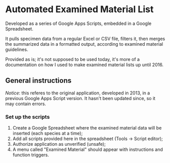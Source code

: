 # Automated Examined Material List

Developed as a series of Google Apps Scripts, embedded in a Google Spreadsheet.

It pulls specimen data from a regular Excel or CSV file, filters it, then merges the summarized data in a formatted output, according to examined material guidelines.

Provided as is; it's not supposed to be used today, it's more of a documentation on how I used to make examined material lists up until 2016.

## General instructions

*Notice*: this referes to the original application, developed in 2013, in a previous Google Apps Script version. It hasn't been updated since, so it may contain errors.

### Set up the scripts

1. Create a Google Spreadsheet where the examined material data will be inserted (each species at a time);
2. Add all scripts provided here in the spreadsheet (Tools -> Script editor);
3. Authorize application as unverified (unsafe);
4. A menu called "Examined Material" should appear with instructions and function triggers.